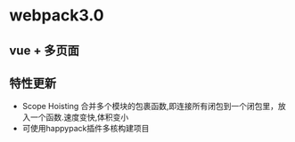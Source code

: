 # webpack3.0
## vue + 多页面


## 特性更新
- Scope Hoisting 合并多个模块的包裹函数,即连接所有闭包到一个闭包里，放入一个函数.速度变快,体积变小
- 可使用happypack插件多核构建项目